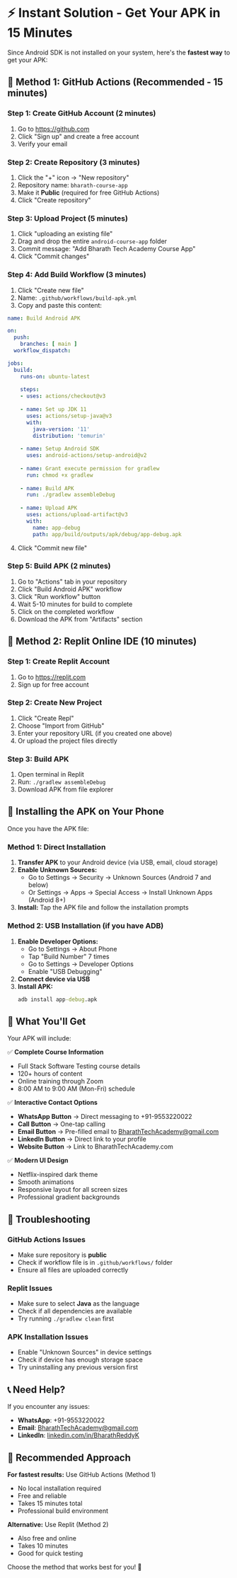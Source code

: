 # ⚡ Instant Solution - Get Your APK in 15 Minutes

Since Android SDK is not installed on your system, here's the **fastest way** to get your APK:

## 🚀 Method 1: GitHub Actions (Recommended - 15 minutes)

### Step 1: Create GitHub Account (2 minutes)
1. Go to https://github.com
2. Click "Sign up" and create a free account
3. Verify your email

### Step 2: Create Repository (3 minutes)
1. Click the "+" icon → "New repository"
2. Repository name: `bharath-course-app`
3. Make it **Public** (required for free GitHub Actions)
4. Click "Create repository"

### Step 3: Upload Project (5 minutes)
1. Click "uploading an existing file"
2. Drag and drop the entire `android-course-app` folder
3. Commit message: "Add Bharath Tech Academy Course App"
4. Click "Commit changes"

### Step 4: Add Build Workflow (3 minutes)
1. Click "Create new file"
2. Name: `.github/workflows/build-apk.yml`
3. Copy and paste this content:

```yaml
name: Build Android APK

on:
  push:
    branches: [ main ]
  workflow_dispatch:

jobs:
  build:
    runs-on: ubuntu-latest
    
    steps:
    - uses: actions/checkout@v3
    
    - name: Set up JDK 11
      uses: actions/setup-java@v3
      with:
        java-version: '11'
        distribution: 'temurin'
        
    - name: Setup Android SDK
      uses: android-actions/setup-android@v2
      
    - name: Grant execute permission for gradlew
      run: chmod +x gradlew
      
    - name: Build APK
      run: ./gradlew assembleDebug
      
    - name: Upload APK
      uses: actions/upload-artifact@v3
      with:
        name: app-debug
        path: app/build/outputs/apk/debug/app-debug.apk
```

4. Click "Commit new file"

### Step 5: Build APK (2 minutes)
1. Go to "Actions" tab in your repository
2. Click "Build Android APK" workflow
3. Click "Run workflow" button
4. Wait 5-10 minutes for build to complete
5. Click on the completed workflow
6. Download the APK from "Artifacts" section

## 🎯 Method 2: Replit Online IDE (10 minutes)

### Step 1: Create Replit Account
1. Go to https://replit.com
2. Sign up for free account

### Step 2: Create New Project
1. Click "Create Repl"
2. Choose "Import from GitHub"
3. Enter your repository URL (if you created one above)
4. Or upload the project files directly

### Step 3: Build APK
1. Open terminal in Replit
2. Run: `./gradlew assembleDebug`
3. Download APK from file explorer

## 📱 Installing the APK on Your Phone

Once you have the APK file:

### Method 1: Direct Installation
1. **Transfer APK** to your Android device (via USB, email, cloud storage)
2. **Enable Unknown Sources:**
   - Go to Settings → Security → Unknown Sources (Android 7 and below)
   - Or Settings → Apps → Special Access → Install Unknown Apps (Android 8+)
3. **Install:** Tap the APK file and follow the installation prompts

### Method 2: USB Installation (if you have ADB)
1. **Enable Developer Options:**
   - Go to Settings → About Phone
   - Tap "Build Number" 7 times
   - Go to Settings → Developer Options
   - Enable "USB Debugging"
2. **Connect device via USB**
3. **Install APK:**
   ```cmd
   adb install app-debug.apk
   ```

## 🎉 What You'll Get

Your APK will include:

✅ **Complete Course Information**
- Full Stack Software Testing course details
- 120+ hours of content
- Online training through Zoom
- 8:00 AM to 9:00 AM (Mon-Fri) schedule

✅ **Interactive Contact Options**
- **WhatsApp Button** → Direct messaging to +91-9553220022
- **Call Button** → One-tap calling
- **Email Button** → Pre-filled email to BharathTechAcademy@gmail.com
- **LinkedIn Button** → Direct link to your profile
- **Website Button** → Link to BharathTechAcademy.com

✅ **Modern UI Design**
- Netflix-inspired dark theme
- Smooth animations
- Responsive layout for all screen sizes
- Professional gradient backgrounds

## 🔧 Troubleshooting

### GitHub Actions Issues
- Make sure repository is **public**
- Check if workflow file is in `.github/workflows/` folder
- Ensure all files are uploaded correctly

### Replit Issues
- Make sure to select **Java** as the language
- Check if all dependencies are available
- Try running `./gradlew clean` first

### APK Installation Issues
- Enable "Unknown Sources" in device settings
- Check if device has enough storage space
- Try uninstalling any previous version first

## 📞 Need Help?

If you encounter any issues:

- **WhatsApp**: +91-9553220022
- **Email**: BharathTechAcademy@gmail.com
- **LinkedIn**: [linkedin.com/in/BharathReddyK](https://www.linkedin.com/in/BharathReddyK)

## 🎯 Recommended Approach

**For fastest results:** Use GitHub Actions (Method 1)
- No local installation required
- Free and reliable
- Takes 15 minutes total
- Professional build environment

**Alternative:** Use Replit (Method 2)
- Also free and online
- Takes 10 minutes
- Good for quick testing

Choose the method that works best for you! 🚀
